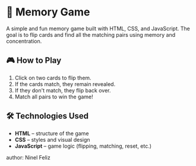 # 🧠 Memory Game

A simple and fun memory game built with HTML, CSS, and JavaScript. The goal is to flip cards and find all the matching pairs using memory and concentration.

## 🎮 How to Play

1. Click on two cards to flip them.
2. If the cards match, they remain revealed.
3. If they don't match, they flip back over.
4. Match all pairs to win the game!

## 🛠️ Technologies Used

- **HTML** – structure of the game
- **CSS** – styles and visual design
- **JavaScript** – game logic (flipping, matching, reset, etc.)

author: Ninel Feliz
